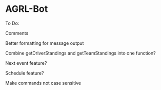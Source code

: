 # AGRL-Bot

To Do:

Comments

Better formatting for message output

Combine getDriverStandings and getTeamStandings into one function?

Next event feature?

Schedule feature?

Make commands not case sensitive